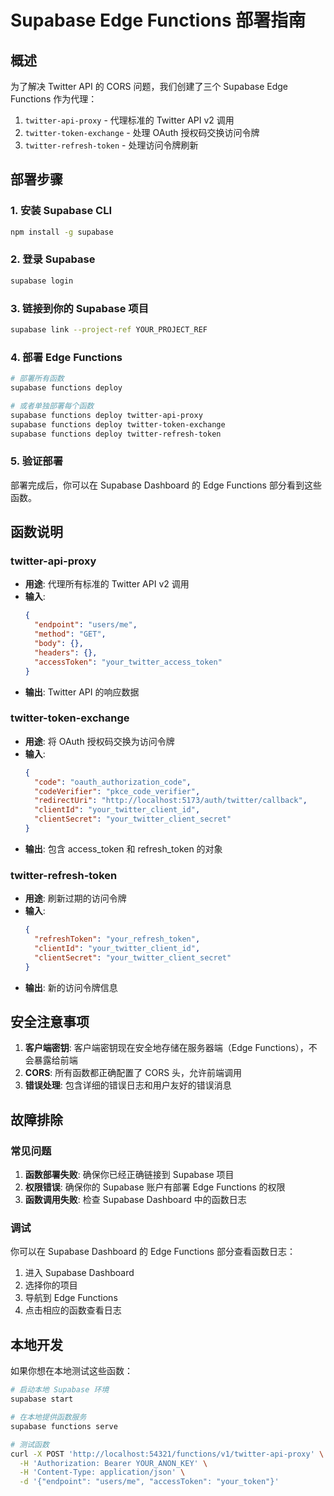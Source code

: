 # Supabase Edge Functions 部署指南

## 概述

为了解决 Twitter API 的 CORS 问题，我们创建了三个 Supabase Edge Functions 作为代理：

1. `twitter-api-proxy` - 代理标准的 Twitter API v2 调用
2. `twitter-token-exchange` - 处理 OAuth 授权码交换访问令牌
3. `twitter-refresh-token` - 处理访问令牌刷新

## 部署步骤

### 1. 安装 Supabase CLI

```bash
npm install -g supabase
```

### 2. 登录 Supabase

```bash
supabase login
```

### 3. 链接到你的 Supabase 项目

```bash
supabase link --project-ref YOUR_PROJECT_REF
```

### 4. 部署 Edge Functions

```bash
# 部署所有函数
supabase functions deploy

# 或者单独部署每个函数
supabase functions deploy twitter-api-proxy
supabase functions deploy twitter-token-exchange
supabase functions deploy twitter-refresh-token
```

### 5. 验证部署

部署完成后，你可以在 Supabase Dashboard 的 Edge Functions 部分看到这些函数。

## 函数说明

### twitter-api-proxy

- **用途**: 代理所有标准的 Twitter API v2 调用
- **输入**: 
  ```json
  {
    "endpoint": "users/me",
    "method": "GET",
    "body": {},
    "headers": {},
    "accessToken": "your_twitter_access_token"
  }
  ```
- **输出**: Twitter API 的响应数据

### twitter-token-exchange

- **用途**: 将 OAuth 授权码交换为访问令牌
- **输入**:
  ```json
  {
    "code": "oauth_authorization_code",
    "codeVerifier": "pkce_code_verifier",
    "redirectUri": "http://localhost:5173/auth/twitter/callback",
    "clientId": "your_twitter_client_id",
    "clientSecret": "your_twitter_client_secret"
  }
  ```
- **输出**: 包含 access_token 和 refresh_token 的对象

### twitter-refresh-token

- **用途**: 刷新过期的访问令牌
- **输入**:
  ```json
  {
    "refreshToken": "your_refresh_token",
    "clientId": "your_twitter_client_id",
    "clientSecret": "your_twitter_client_secret"
  }
  ```
- **输出**: 新的访问令牌信息

## 安全注意事项

1. **客户端密钥**: 客户端密钥现在安全地存储在服务器端（Edge Functions），不会暴露给前端
2. **CORS**: 所有函数都正确配置了 CORS 头，允许前端调用
3. **错误处理**: 包含详细的错误日志和用户友好的错误消息

## 故障排除

### 常见问题

1. **函数部署失败**: 确保你已经正确链接到 Supabase 项目
2. **权限错误**: 确保你的 Supabase 账户有部署 Edge Functions 的权限
3. **函数调用失败**: 检查 Supabase Dashboard 中的函数日志

### 调试

你可以在 Supabase Dashboard 的 Edge Functions 部分查看函数日志：

1. 进入 Supabase Dashboard
2. 选择你的项目
3. 导航到 Edge Functions
4. 点击相应的函数查看日志

## 本地开发

如果你想在本地测试这些函数：

```bash
# 启动本地 Supabase 环境
supabase start

# 在本地提供函数服务
supabase functions serve

# 测试函数
curl -X POST 'http://localhost:54321/functions/v1/twitter-api-proxy' \
  -H 'Authorization: Bearer YOUR_ANON_KEY' \
  -H 'Content-Type: application/json' \
  -d '{"endpoint": "users/me", "accessToken": "your_token"}'
```